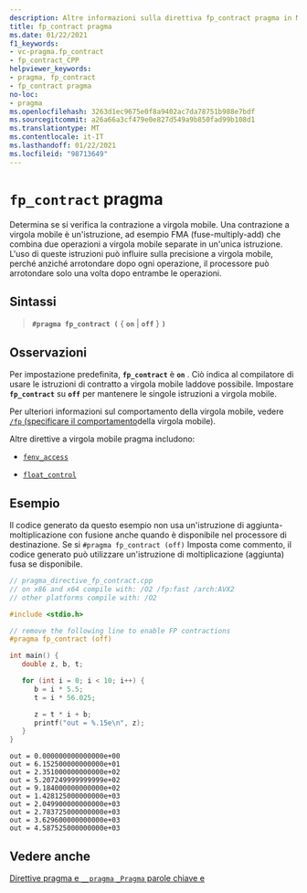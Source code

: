 ```yaml
---
description: Altre informazioni sulla direttiva fp_contract pragma in Microsoft C/C++
title: fp_contract pragma
ms.date: 01/22/2021
f1_keywords:
- vc-pragma.fp_contract
- fp_contract_CPP
helpviewer_keywords:
- pragma, fp_contract
- fp_contract pragma
no-loc:
- pragma
ms.openlocfilehash: 3263d1ec9675e0f8a9402ac7da78751b988e7bdf
ms.sourcegitcommit: a26a66a3cf479e0e827d549a9b850fad99b108d1
ms.translationtype: MT
ms.contentlocale: it-IT
ms.lasthandoff: 01/22/2021
ms.locfileid: "98713649"
---
```

# <a name="fp_contract-no-locpragma"></a>`fp_contract` pragma

Determina se si verifica la contrazione a virgola mobile. Una contrazione a virgola mobile è un'istruzione, ad esempio FMA (fuse-multiply-add) che combina due operazioni a virgola mobile separate in un'unica istruzione. L'uso di queste istruzioni può influire sulla precisione a virgola mobile, perché anziché arrotondare dopo ogni operazione, il processore può arrotondare solo una volta dopo entrambe le operazioni.

## <a name="syntax"></a>Sintassi

> **`#pragma fp_contract (`** { **`on`** | **`off`** } **`)`**

## <a name="remarks"></a>Osservazioni

Per impostazione predefinita, **`fp_contract`** è **`on`** . Ciò indica al compilatore di usare le istruzioni di contratto a virgola mobile laddove possibile. Impostare **`fp_contract`** su **`off`** per mantenere le singole istruzioni a virgola mobile.

Per ulteriori informazioni sul comportamento della virgola mobile, vedere [ `/fp` (specificare il comportamento](../build/reference/fp-specify-floating-point-behavior.md)della virgola mobile).

Altre direttive a virgola mobile pragma includono:

- [`fenv_access`](../preprocessor/fenv-access.md)

- [`float_control`](../preprocessor/float-control.md)

## <a name="example"></a>Esempio

Il codice generato da questo esempio non usa un'istruzione di aggiunta-moltiplicazione con fusione anche quando è disponibile nel processore di destinazione. Se si `#pragma fp_contract (off)` Imposta come commento, il codice generato può utilizzare un'istruzione di moltiplicazione (aggiunta) fusa se disponibile.

```cpp
// pragma_directive_fp_contract.cpp
// on x86 and x64 compile with: /O2 /fp:fast /arch:AVX2
// other platforms compile with: /O2

#include <stdio.h>

// remove the following line to enable FP contractions
#pragma fp_contract (off)

int main() {
   double z, b, t;

   for (int i = 0; i < 10; i++) {
      b = i * 5.5;
      t = i * 56.025;

      z = t * i + b;
      printf("out = %.15e\n", z);
   }
}
```

```Output
out = 0.000000000000000e+00
out = 6.152500000000000e+01
out = 2.351000000000000e+02
out = 5.207249999999999e+02
out = 9.184000000000000e+02
out = 1.428125000000000e+03
out = 2.049900000000000e+03
out = 2.783725000000000e+03
out = 3.629600000000000e+03
out = 4.587525000000000e+03
```

## <a name="see-also"></a>Vedere anche

[Direttive pragma e `__pragma` `_Pragma` parole chiave e](./pragma-directives-and-the-pragma-keyword.md)
